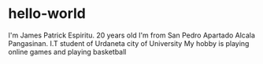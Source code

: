 # hello-world
I'm James Patrick Espiritu. 20 years old 
I'm from San Pedro Apartado Alcala Pangasinan. 
I.T student of Urdaneta city of University
My hobby is playing online games and playing basketball
